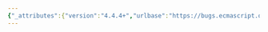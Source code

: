 ```yaml
---
{"_attributes":{"version":"4.4.4+","urlbase":"https://bugs.ecmascript.org/","maintainer":"dherman@mozilla.com"},"bug":{"bug_id":1637,"creation_ts":"2013-07-30 17:00:00 -0700","short_desc":"8.3.11: \"argumentsList\"","delta_ts":"2013-08-23 08:22:14 -0700","product":"Draft for 6th Edition","component":"editorial issue","version":"Rev 16: July 15, 2013 Draft","rep_platform":"All","op_sys":"All","bug_status":"RESOLVED","resolution":"FIXED","priority":"Normal","bug_severity":"minor","everconfirmed":true,"reporter":{"uid":"jmdyck","name":"Michael Dyck"},"assigned_to":{"uid":"allen","name":"Allen Wirfs-Brock"},"long_desc":[{"commentid":4611,"comment_count":0,"who":{"uid":"jmdyck","name":"Michael Dyck"},"bug_when":"2013-07-30 17:00:04 -0700","thetext":"8.3.11 / step 2\n    Assert: argumentsList is a List.\n\nShould be \"ArgumentsList\"."},{"commentid":4810,"comment_count":1,"who":{"uid":"allen","name":"Allen Wirfs-Brock"},"bug_when":"2013-08-07 16:24:13 -0700","thetext":"fixed in rev17 editor's draft"},{"commentid":5048,"comment_count":2,"who":{"uid":"allen","name":"Allen Wirfs-Brock"},"bug_when":"2013-08-23 08:22:14 -0700","thetext":"fixed in rev17, August 23, 2013 draft"}]}}
---
```

